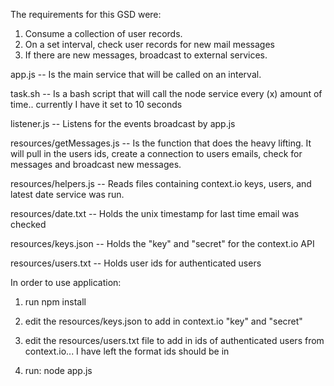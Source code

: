 The requirements for this GSD were:

1. Consume a collection of user records.
2. On a set interval, check user records for new mail messages
3. If there are new messages, broadcast to external services.

app.js  -- Is the main service that will be called on an interval.

task.sh -- Is a bash script that will call the node service every (x) amount of  time.. currently I have it set to 10 seconds

listener.js  -- Listens for the events broadcast by app.js

resources/getMessages.js  -- Is the function that does the heavy lifting. It will pull in the users ids, create a connection to users emails, check for messages and broadcast new messages.

resources/helpers.js -- Reads files containing context.io keys, users, and latest date service was run.

resources/date.txt  -- Holds the unix timestamp for last time email was checked

resources/keys.json  -- Holds the "key" and "secret" for the context.io API

resources/users.txt  -- Holds user ids for authenticated users


In order to use application:

1) run npm install


2) edit the resources/keys.json to add in context.io "key" and "secret"


3) edit the resources/users.txt file to add in ids of authenticated users from context.io... I have left the format ids should be in


4) run: node app.js
 


